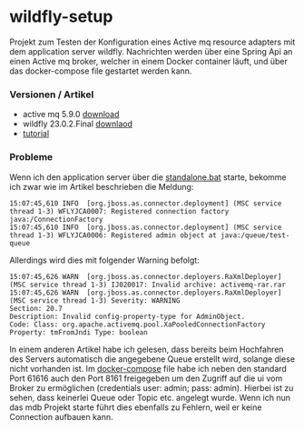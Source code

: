 # wildfly-setup
Projekt zum Testen der Konfiguration eines Active mq resource adapters mit dem application server wildfly. Nachrichten werden über eine Spring Api an einen Active mq broker, welcher in einem Docker container läuft, und über das docker-compose file gestartet werden kann. 

### Versionen / Artikel
* active mq 5.9.0 [download](https://repo1.maven.org/maven2/org/apache/activemq/activemq-rar/5.9.0/)
* wildfly 23.0.2.Final [downlaod](https://www.wildfly.org/downloads/)
* [tutorial](http://www.mastertheboss.com/jboss-frameworks/ironjacamar/configuring-a-resource-adapter-for-activemq-on-jbosswildfly)

### Probleme
Wenn ich den application server über die [standalone.bat](./bin/standlalone.bat) starte, bekomme ich zwar wie im Artikel beschrieben die Meldung:

```
15:07:45,610 INFO  [org.jboss.as.connector.deployment] (MSC service thread 1-3) WFLYJCA0007: Registered connection factory java:/ConnectionFactory
15:07:45,610 INFO  [org.jboss.as.connector.deployment] (MSC service thread 1-3) WFLYJCA0006: Registered admin object at java:/queue/test-queue
```

Allerdings wird dies mit folgender Warning befolgt:

```
15:07:45,626 WARN  [org.jboss.as.connector.deployers.RaXmlDeployer] (MSC service thread 1-3) IJ020017: Invalid archive: activemq-rar.rar
15:07:45,626 WARN  [org.jboss.as.connector.deployers.RaXmlDeployer] (MSC service thread 1-3) Severity: WARNING
Section: 20.7
Description: Invalid config-property-type for AdminObject.
Code: Class: org.apache.activemq.pool.XaPooledConnectionFactory Property: tmFromJndi Type: boolean
```

In einem anderen Artikel habe ich gelesen, dass bereits beim Hochfahren des Servers automatisch die angegebene Queue erstellt wird, solange diese nicht vorhanden ist. Im [docker-compose](docker-compose.yml) file habe ich neben den standard Port 61616 auch den Port 8161 freigegeben um den Zugriff auf die ui vom Broker zu ermöglichen (credentials user: admin; pass: admin). Hierbei ist zu sehen, dass keinerlei Queue oder Topic etc. angelegt wurde. Wenn ich nun das mdb Projekt starte führt dies ebenfalls zu Fehlern, weil er keine Connection aufbauen kann. 
